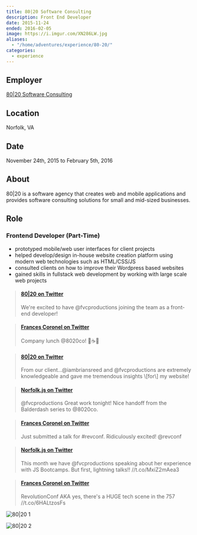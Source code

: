 ```yaml
---
title: 80|20 Software Consulting
description: Front End Developer
date: 2015-11-24
ended: 2016-02-05
image: https://i.imgur.com/XN286LW.jpg
aliases:
  - "/home/adventures/experience/80-20/"
categories:
  - experience
---
```


## Employer

[80|20 Software Consulting](https://madeby8020.com "80|20 Software Consulting")

## Location

Norfolk, VA

## Date

November 24th, 2015 to February 5th, 2016

## About

80|20 is a software agency that creates web and mobile applications and provides software consulting solutions for small and mid-sized businesses.

## Role

### Frontend Developer (Part-Time)

- prototyped mobile/web user interfaces for client projects
- helped develop/design in-house website creation platform using modern web technologies such as HTML/CSS/JS
- consulted clients on how to improve their Wordpress based websites
- gained skills in fullstack web development by working with large scale web projects

<blockquote class="embedly-card" data-card-controls="0"><h4><a href="https://twitter.com/madeby8020/status/669603319330021377">80|20 on Twitter</a></h4><p>We're excited to have @fvcproductions joining the team as a front-end developer!</p></blockquote>
<script async src="//cdn.embedly.com/widgets/platform.js" charset="UTF-8"></script>

<blockquote class="embedly-card" data-card-controls="0"><h4><a href="https://twitter.com/fvcproductions/status/700371760663891968">Frances Coronel on Twitter</a></h4><p>Company lunch @8020co! 🍳☕️🍞</p></blockquote>

<blockquote class="embedly-card" data-card-controls="0"><h4><a href="https://twitter.com/madeby8020/status/673989239827267586">80|20 on Twitter</a></h4><p>From our client...@iambriansreed and @fvcproductions are extremely knowledgeable and gave me tremendous insights \[for\] my website!</p></blockquote>

<blockquote class="embedly-card" data-card-controls="0"><h4><a href="https://twitter.com/NorfolkJS/status/689321587045056512">Norfolk.js on Twitter</a></h4><p>@fvcproductions Great work tonight! Nice handoff from the Balderdash series to @8020co.</p></blockquote>

<blockquote class="embedly-card" data-card-controls="0"><h4><a href="https://twitter.com/fvcproductions/status/684940206785589248">Frances Coronel on Twitter</a></h4><p>Just submitted a talk for #revconf. Ridiculously excited! @revconf</p></blockquote>

<blockquote class="embedly-card" data-card-controls="0"><h4><a href="https://twitter.com/NorfolkJS/status/685708460743389184">Norfolk.js on Twitter</a></h4><p>This month we have @fvcproductions speaking about her experience with JS Bootcamps. But first, lightning talks!! //t.co/MxiZ2mAea3</p></blockquote>

<blockquote class="embedly-card" data-card-controls="0"><h4><a href="https://twitter.com/fvcproductions/status/730577559054778368">Frances Coronel on Twitter</a></h4><p>RevolutionConf AKA yes, there's a HUGE tech scene in the 757 //t.co/6HALtzosFs</p></blockquote>

![80|20 1](https://i.imgur.com/ieeJhNU.png)

![80|20 2](https://i.imgur.com/ieeJhNU.png)
